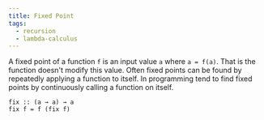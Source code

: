 ```yaml
---
title: Fixed Point
tags:
  - recursion
  - lambda-calculus
---
```


A fixed point of a function `f` is an input value `a` where `a = f(a)`. That is
the function doesn't modify this value. Often fixed points can be found by 
repeatedly applying a function to itself. In programming tend to find fixed points
by continuously calling a function on itself.

  ```
  fix :: (a → a) → a
  fix f = f (fix f)
  ```
